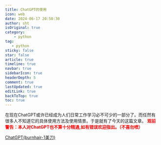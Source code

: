 ```yaml
---
title: ChatGPT的使用
icon: web
date: 2024-06-17 20:50:30
author: sht
isOriginal: true
category: 
    - python
tag:
   - python
sticky: false
star: false
article: true
timeline: true
navbar: true
sidebarIcon: true
headerDepth: 5
comment: true
lastUpdated: true
editLink: true
backToTop: true
toc: true
---
```

在现在ChatGPT或许已经成为人们日常工作学习必不可少的一部分了。而任然有很多人不知道它的具体使用方法及使用情景。于是就有了今天的这篇文章。
**<span style='color:red'>观前警告：本人对ChatGPT也不算十分精通,如有错误欢迎指出。（不喜勿喷）</span>**




[ChatGPT(burnhair-1美刀)](https://nextchat.burn.hair/#/?settings={"key":"sk-IOXa75TjIuEBymgBD2Ac4c6b19E14e66B19cDc3a17A5351f","url":"https://burn.hair"})
